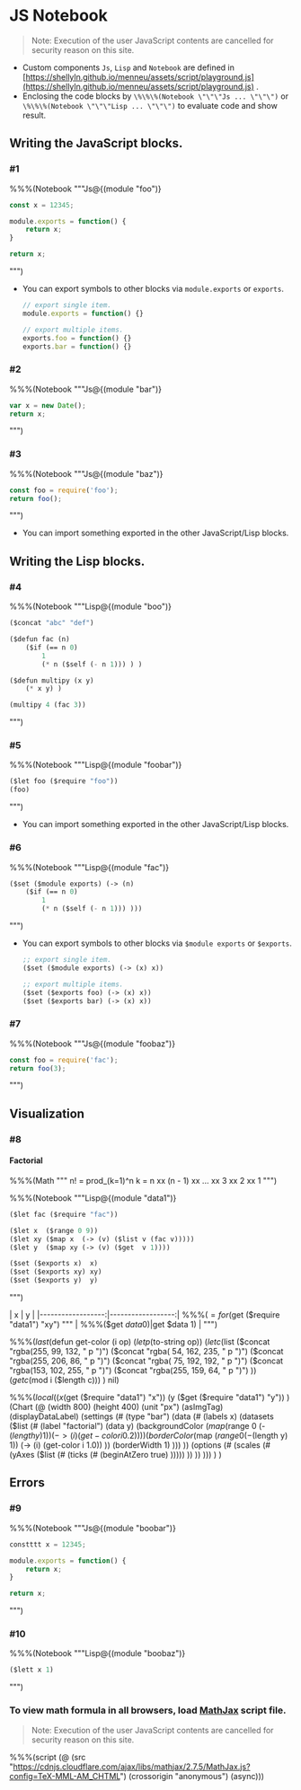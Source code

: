 # JS Notebook

> Note: Execution of the user JavaScript contents are cancelled for security reason on this site.

* Custom components `Js`, `Lisp` and `Notebook` are defined in
  [https://shellyln.github.io/menneu/assets/script/playground.js](https://shellyln.github.io/menneu/assets/script/playground.js) .
* Enclosing the code blocks by `\%\%\%(Notebook \"\"\"Js ... \"\"\")` or `\%\%\%(Notebook \"\"\"Lisp ... \"\"\")` to evaluate code and show result.





## Writing the JavaScript blocks.

### #1

%%%(Notebook """Js@{(module "foo")}
```javascript
const x = 12345;

module.exports = function() {
    return x;
}

return x;
```
""")

* You can export symbols to other blocks via `module.exports` or `exports`.
    ```javascript
    // export single item.
    module.exports = function() {}

    // export multiple items.
    exports.foo = function() {}
    exports.bar = function() {}
    ```





### #2

%%%(Notebook """Js@{(module "bar")}
```javascript
var x = new Date();
return x;
```
""")





### #3

%%%(Notebook """Js@{(module "baz")}
```javascript
const foo = require('foo');
return foo();
```
""")

* You can import something exported in the other JavaScript/Lisp blocks.





<p style="page-break-after: always;"></p>

## Writing the Lisp blocks.

### #4

%%%(Notebook """Lisp@{(module "boo")}
```lisp
($concat "abc" "def")

($defun fac (n)
    ($if (== n 0)
        1
        (* n ($self (- n 1))) ) )

($defun multipy (x y)
    (* x y) )

(multipy 4 (fac 3))
```
""")





### #5

%%%(Notebook """Lisp@{(module "foobar")}
```lisp
($let foo ($require "foo"))
(foo)
```
""")

* You can import something exported in the other JavaScript/Lisp blocks.





### #6

%%%(Notebook """Lisp@{(module "fac")}
```lisp
($set ($module exports) (-> (n)
    ($if (== n 0)
        1
        (* n ($self (- n 1))) )))
```
""")

* You can export symbols to other blocks via `$module exports` or `$exports`.
    ```lisp
    ;; export single item.
    ($set ($module exports) (-> (x) x))

    ;; export multiple items.
    ($set ($exports foo) (-> (x) x))
    ($set ($exports bar) (-> (x) x))
    ```





### #7

%%%(Notebook """Js@{(module "foobaz")}
```javascript
const foo = require('fac');
return foo(3);
```
""")





<p style="page-break-after: always;"></p>

## Visualization

### #8

#### Factorial

%%%(Math """
n! = prod_(k=1)^n k = n xx (n - 1) xx ... xx 3 xx 2 xx 1
""")


%%%(Notebook """Lisp@{(module "data1")}
```lisp
($let fac ($require "fac"))

($let x  ($range 0 9))
($let xy ($map x  (-> (v) ($list v (fac v)))))
($let y  ($map xy (-> (v) ($get  v 1))))

($set ($exports x)  x)
($set ($exports xy) xy)
($set ($exports y)  y)
```
""")


| x                 | y                 |
|------------------:|------------------:| %%%($=for ($get ($require "data1") "xy") """
| %%%($get $data 0) | %%%($get $data 1) | """)


%%%($last ($defun get-color (i op)
    ($let p ($to-string op))
    ($let c ($list ($concat "rgba(255,  99, 132, " p ")")
                   ($concat "rgba( 54, 162, 235, " p ")")
                   ($concat "rgba(255, 206,  86, " p ")")
                   ($concat "rgba( 75, 192, 192, " p ")")
                   ($concat "rgba(153, 102, 255, " p ")")
                   ($concat "rgba(255, 159,  64, " p ")") ))
    ($get c ($mod i ($length c))) )
    nil)


%%%($local ((x ($get ($require "data1") "x"))
            (y ($get ($require "data1") "y")) )
(Chart (@ (width 800)
             (height 400)
             (unit "px")
             (asImgTag)
             (displayDataLabel)
             (settings (#
    (type "bar")
    (data (#
        (labels x)
        (datasets ($list (#
            (label "factorial")
            (data y)
            (backgroundColor ($map ($range 0 (- ($length y) 1)) (-> (i) (get-color i 0.2)) ))
            (borderColor     ($map ($range 0 (- ($length y) 1)) (-> (i) (get-color i 1.0)) ))
            (borderWidth 1)
        )))
    ))
    (options (#
        (scales (#
            (yAxes ($list (# (ticks (#
                (beginAtZero true)
            )))))
        ))
    ))
))) ) )





<p style="page-break-after: always;"></p>

## Errors

### #9

%%%(Notebook """Js@{(module "boobar")}
```javascript
constttt x = 12345;

module.exports = function() {
    return x;
}

return x;
```
""")





### #10

%%%(Notebook """Lisp@{(module "boobaz")}
```lisp
($lett x 1)
```
""")





### To view math formula in all browsers, load [MathJax](https://www.mathjax.org/) script file.

> Note: Execution of the user JavaScript contents are cancelled for security reason on this site.

%%%(script (@ (src "https://cdnjs.cloudflare.com/ajax/libs/mathjax/2.7.5/MathJax.js?config=TeX-MML-AM_CHTML") (crossorigin "anonymous") (async)))

